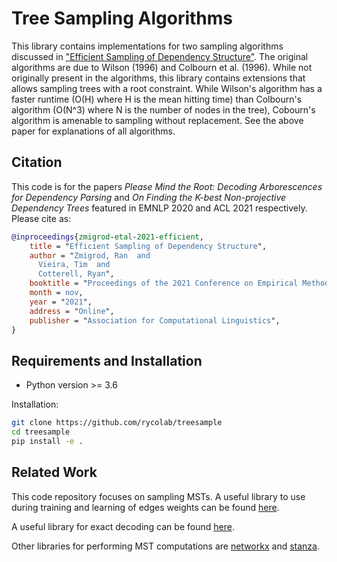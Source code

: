 # Tree Sampling Algorithms
This library contains implementations for two sampling algorithms discussed in
["Efficient Sampling of Dependency Structure"]().
The original algorithms are due to Wilson (1996) and Colbourn et al. (1996).
While not originally present in the algorithms, this library contains extensions that allows sampling trees
with a root constraint.
While Wilson's algorithm has a faster runtime (O(H) where H is the mean hitting time) than
Colbourn's algorithm (O(N^3) where N is the number of nodes in the tree), Cobourn's algorithm
is amenable to sampling without replacement. See the above paper for explanations of all algorithms.

## Citation

This code is for the papers _Please Mind the Root: Decoding Arborescences for Dependency Parsing_ and
_On Finding the K-best Non-projective Dependency Trees_ featured in EMNLP 2020 and ACL 2021 respectively.
Please cite as:

```bibtex
@inproceedings{zmigrod-etal-2021-efficient,
    title = "Efficient Sampling of Dependency Structure",
    author = "Zmigrod, Ran  and
      Vieira, Tim  and
      Cotterell, Ryan",
    booktitle = "Proceedings of the 2021 Conference on Empirical Methods in Natural Language Processing (EMNLP)",
    month = nov,
    year = "2021",
    address = "Online",
    publisher = "Association for Computational Linguistics",
}
```

## Requirements and Installation

* Python version >= 3.6

Installation:
```bash
git clone https://github.com/rycolab/treesample
cd treesample
pip install -e .
```

## Related Work
This code repository focuses on sampling MSTs.
A useful library to use during training and learning of edges weights
can be found [here](https://github.com/rycolab/tree_expectations).

A useful library for exact decoding can be found [here](https://github.com/rycolab/spanningtrees).

Other libraries for performing MST computations are [networkx](https://networkx.github.io/documentation/stable/index.html)
and [stanza](https://stanfordnlp.github.io/stanza/).
